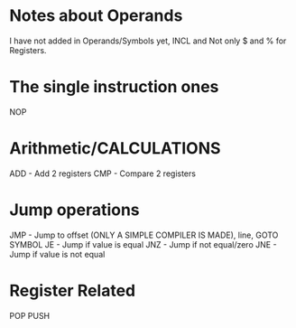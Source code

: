 # Notes about Operands
I have not added in Operands/Symbols yet, INCL and Not only $ and % for Registers.

# The single instruction ones
NOP 

# Arithmetic/CALCULATIONS
ADD - Add 2 registers
CMP - Compare 2 registers

# Jump operations
JMP - Jump to offset (ONLY A SIMPLE COMPILER IS MADE), line, GOTO SYMBOL
JE - Jump if value is equal
JNZ - Jump if not equal/zero
JNE - Jump if value is not equal

# Register Related
POP
PUSH